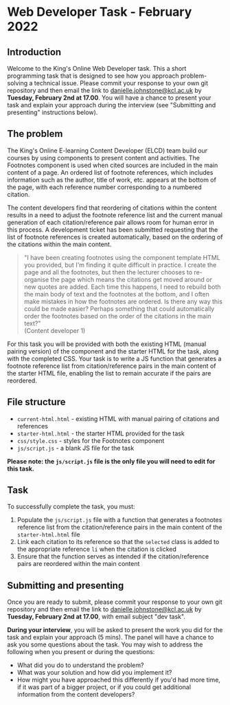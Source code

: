 # Web Developer Task - February 2022

## Introduction

Welcome to the King's Online Web Developer task. This a short programming task that is designed to see how you approach problem-solving a technical issue. Please commit your response to your own git repository and then email the link to danielle.johnstone@kcl.ac.uk by **Tuesday, February 2nd at 17.00**. You will have a chance to present your task and explain your approach during the interview (see "Submitting and presenting" instructions below). 

## The problem

The King's Online E-learning Content Developer (ELCD) team build our courses by using components to present content and activities. The Footnotes component is used when cited sources are included in the main content of a page. An ordered list of footnote references, which includes information such as the author, title of work, etc.  appears at the bottom of the page, with each reference number corresponding to a numbered citation.

The content developers find that reordering of citations within the content results in a need to adjust the footnote reference list and the current manual generation of each citation/reference pair allows room for human error in this process. A development ticket has been submitted requesting that the list of footnote references is created automatically, based on the ordering of the citations within the main content.

>"I have been creating footnotes using the component template HTML you provided, but I'm finding it quite difficult in practice. I create the page and all the footnotes, but then the lecturer chooses to re-organise the page which means the citations get moved around or new quotes are added. Each time this happens, I need to rebuild both the main body of text and the footnotes at the bottom, and I often make mistakes in how the footnotes are ordered. Is there any way this could be made easier? Perhaps something that could automatically order the footnotes based on the order of the citations in the main text?"  
(Content developer 1)

For this task you will be provided with both the existing HTML (manual pairing version) of the component and the starter HTML for the task, along with the completed CSS. Your task is to write a JS function that generates a footnote reference list from citation/reference pairs in the main content of the starter HTML file, enabling the list to remain accurate if the pairs are reordered.

## File structure

- `current-html.html` - existing HTML with manual pairing of citations and references 
- `starter-html.html` - the starter HTML provided for the task
- `css/style.css` - styles for the Footnotes component
- `js/script.js` - a blank JS file for the task

**Please note: the `js/script.js` file is the only file you will need to edit for this task.**

## Task

To successfully complete the task, you must: 

1. Populate the `js/script.js` file with a function that generates a footnotes reference list from the citation/reference pairs in the main content of the `starter-html.html` file
2. Link each citation to its reference so that the `selected` class is added to the appropriate reference `li` when the citation is clicked
3. Ensure that the function serves as intended if the citation/reference pairs are reordered within the main content

## Submitting and presenting
Once you are ready to submit, please commit your response to your own git repository and then email the link to danielle.johnstone@kcl.ac.uk by **Tuesday, February 2nd at 17.00**, with email subject "dev task". 

**During your interview**, you will be asked to present the work you did for the task and explain your approach (5 mins). The panel will have a chance to ask you some questions about the task. You may wish to address the following when you present or during the questions:  
- What did you do to understand the problem?
- What was your solution and how did you implement it? 
- How might you have approached this differently if you'd had more time, if it was part of a bigger project, or if you could get additional information from the content developers? 
